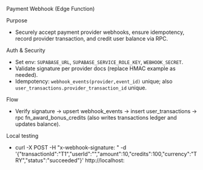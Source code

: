 Payment Webhook (Edge Function)

Purpose

- Securely accept payment provider webhooks, ensure idempotency, record provider
  transaction, and credit user balance via RPC.

Auth & Security

- Set env: `SUPABASE_URL`, `SUPABASE_SERVICE_ROLE_KEY`, `WEBHOOK_SECRET`.
- Validate signature per provider docs (replace HMAC example as needed).
- Idempotency: `webhook_events(provider,event_id)` unique; also
  `user_transactions.provider_transaction_id` unique.

Flow

- Verify signature -> upsert webhook_events -> insert user_transactions -> rpc
  fn_award_bonus_credits (also writes transactions ledger and updates balance).

Local testing

- curl -X POST -H "x-webhook-signature: <sig>" -d
  '{"transactionId":"T1","userId":"<uuid>","amount":10,"credits":100,"currency":"TRY","status":"succeeded"}'
  http://localhost:<port>
